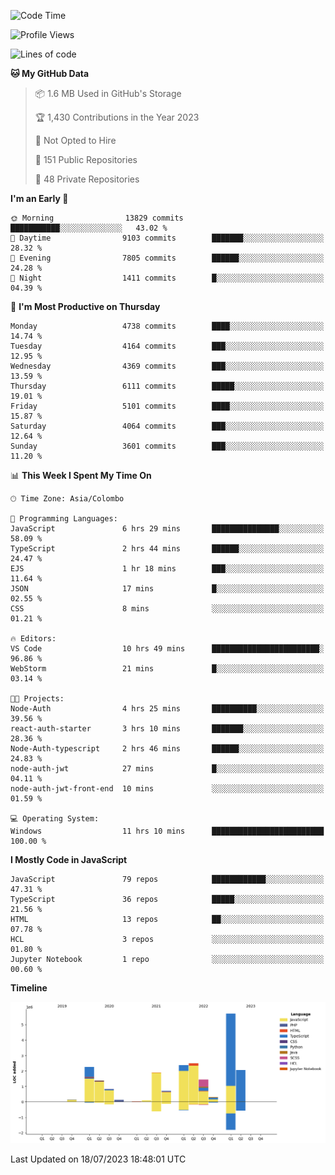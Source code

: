 
<!--START_SECTION:waka-->
![Code Time](http://img.shields.io/badge/Code%20Time-1%2C163%20hrs%2047%20mins-blue)

![Profile Views](http://img.shields.io/badge/Profile%20Views-0-blue)

![Lines of code](https://img.shields.io/badge/From%20Hello%20World%20I%27ve%20Written-21.9%20million%20lines%20of%20code-blue)

**🐱 My GitHub Data** 

> 📦 1.6 MB Used in GitHub's Storage 
 > 
> 🏆 1,430 Contributions in the Year 2023
 > 
> 🚫 Not Opted to Hire
 > 
> 📜 151 Public Repositories 
 > 
> 🔑 48 Private Repositories 
 > 
**I'm an Early 🐤** 

```text
🌞 Morning                13829 commits       ███████████░░░░░░░░░░░░░░   43.02 % 
🌆 Daytime                9103 commits        ███████░░░░░░░░░░░░░░░░░░   28.32 % 
🌃 Evening                7805 commits        ██████░░░░░░░░░░░░░░░░░░░   24.28 % 
🌙 Night                  1411 commits        █░░░░░░░░░░░░░░░░░░░░░░░░   04.39 % 
```
📅 **I'm Most Productive on Thursday** 

```text
Monday                   4738 commits        ████░░░░░░░░░░░░░░░░░░░░░   14.74 % 
Tuesday                  4164 commits        ███░░░░░░░░░░░░░░░░░░░░░░   12.95 % 
Wednesday                4369 commits        ███░░░░░░░░░░░░░░░░░░░░░░   13.59 % 
Thursday                 6111 commits        █████░░░░░░░░░░░░░░░░░░░░   19.01 % 
Friday                   5101 commits        ████░░░░░░░░░░░░░░░░░░░░░   15.87 % 
Saturday                 4064 commits        ███░░░░░░░░░░░░░░░░░░░░░░   12.64 % 
Sunday                   3601 commits        ███░░░░░░░░░░░░░░░░░░░░░░   11.20 % 
```


📊 **This Week I Spent My Time On** 

```text
🕑︎ Time Zone: Asia/Colombo

💬 Programming Languages: 
JavaScript               6 hrs 29 mins       ███████████████░░░░░░░░░░   58.09 % 
TypeScript               2 hrs 44 mins       ██████░░░░░░░░░░░░░░░░░░░   24.47 % 
EJS                      1 hr 18 mins        ███░░░░░░░░░░░░░░░░░░░░░░   11.64 % 
JSON                     17 mins             █░░░░░░░░░░░░░░░░░░░░░░░░   02.55 % 
CSS                      8 mins              ░░░░░░░░░░░░░░░░░░░░░░░░░   01.21 % 

🔥 Editors: 
VS Code                  10 hrs 49 mins      ████████████████████████░   96.86 % 
WebStorm                 21 mins             █░░░░░░░░░░░░░░░░░░░░░░░░   03.14 % 

🐱‍💻 Projects: 
Node-Auth                4 hrs 25 mins       ██████████░░░░░░░░░░░░░░░   39.56 % 
react-auth-starter       3 hrs 10 mins       ███████░░░░░░░░░░░░░░░░░░   28.36 % 
Node-Auth-typescript     2 hrs 46 mins       ██████░░░░░░░░░░░░░░░░░░░   24.83 % 
node-auth-jwt            27 mins             █░░░░░░░░░░░░░░░░░░░░░░░░   04.11 % 
node-auth-jwt-front-end  10 mins             ░░░░░░░░░░░░░░░░░░░░░░░░░   01.59 % 

💻 Operating System: 
Windows                  11 hrs 10 mins      █████████████████████████   100.00 % 
```

**I Mostly Code in JavaScript** 

```text
JavaScript               79 repos            ████████████░░░░░░░░░░░░░   47.31 % 
TypeScript               36 repos            █████░░░░░░░░░░░░░░░░░░░░   21.56 % 
HTML                     13 repos            ██░░░░░░░░░░░░░░░░░░░░░░░   07.78 % 
HCL                      3 repos             ░░░░░░░░░░░░░░░░░░░░░░░░░   01.80 % 
Jupyter Notebook         1 repo              ░░░░░░░░░░░░░░░░░░░░░░░░░   00.60 % 
```



**Timeline**

![Lines of Code chart](https://raw.githubusercontent.com/ccweerasinghe1994/ccweerasinghe1994/master/assets/bar_graph.png)


 Last Updated on 18/07/2023 18:48:01 UTC
<!--END_SECTION:waka-->
